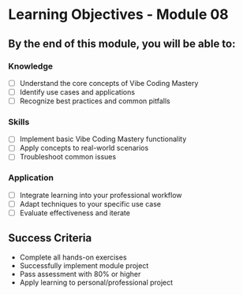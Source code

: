 # Learning Objectives - Module 08

## By the end of this module, you will be able to:

### Knowledge
- [ ] Understand the core concepts of Vibe Coding Mastery
- [ ] Identify use cases and applications
- [ ] Recognize best practices and common pitfalls

### Skills
- [ ] Implement basic Vibe Coding Mastery functionality
- [ ] Apply concepts to real-world scenarios
- [ ] Troubleshoot common issues

### Application
- [ ] Integrate learning into your professional workflow
- [ ] Adapt techniques to your specific use case
- [ ] Evaluate effectiveness and iterate

## Success Criteria
- Complete all hands-on exercises
- Successfully implement module project
- Pass assessment with 80% or higher
- Apply learning to personal/professional project
